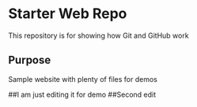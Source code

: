 # Starter Web Repo

This repository is for showing how Git and GitHub work

## Purpose

Sample website with plenty of files for demos

##I am just editing it for demo
##Second edit
